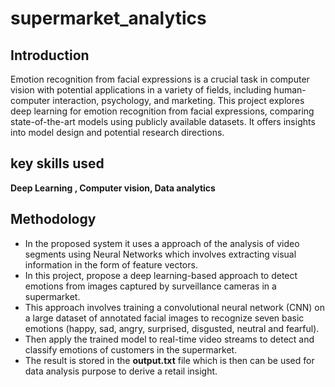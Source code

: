 # supermarket_analytics
## Introduction
Emotion recognition from facial expressions is a crucial task in computer vision with potential applications in a variety of fields, including human-computer interaction, psychology, and marketing. This project explores deep learning for emotion recognition from facial expressions, comparing state-of-the-art models using publicly available datasets. It offers insights into model design and potential research directions.
## key skills used
**Deep Learning , Computer vision, Data analytics** 
## Methodology
* In the proposed system it uses a approach of the analysis of video segments using Neural Networks which involves extracting visual information in the form of feature vectors.
* In this project,  propose a deep learning-based approach to detect emotions from images captured by surveillance cameras in a supermarket.
* This approach involves training a convolutional neural network (CNN) on a large dataset of annotated facial images to recognize seven basic emotions (happy, sad, angry, surprised, disgusted, neutral and fearful).
* Then apply the trained model to real-time video streams to detect and classify emotions of customers in the supermarket.
* The result is stored in the **output.txt** file which is then can be used for data analysis purpose to derive a retail insight.
